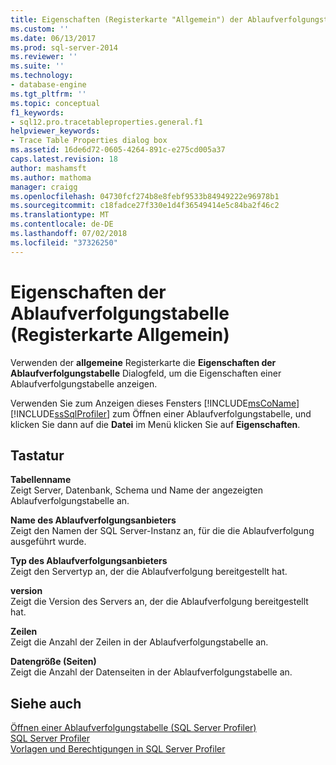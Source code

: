 ```yaml
---
title: Eigenschaften (Registerkarte "Allgemein") der Ablaufverfolgungstabelle | Microsoft-Dokumentation
ms.custom: ''
ms.date: 06/13/2017
ms.prod: sql-server-2014
ms.reviewer: ''
ms.suite: ''
ms.technology:
- database-engine
ms.tgt_pltfrm: ''
ms.topic: conceptual
f1_keywords:
- sql12.pro.tracetableproperties.general.f1
helpviewer_keywords:
- Trace Table Properties dialog box
ms.assetid: 16de6d72-0605-4264-891c-e275cd005a37
caps.latest.revision: 18
author: mashamsft
ms.author: mathoma
manager: craigg
ms.openlocfilehash: 04730fcf274b8e8febf9533b84949222e96978b1
ms.sourcegitcommit: c18fadce27f330e1d4f36549414e5c84ba2f46c2
ms.translationtype: MT
ms.contentlocale: de-DE
ms.lasthandoff: 07/02/2018
ms.locfileid: "37326250"
---
```

# <a name="trace-table-properties-general-tab"></a>Eigenschaften der Ablaufverfolgungstabelle (Registerkarte Allgemein)
  Verwenden der **allgemeine** Registerkarte die **Eigenschaften der Ablaufverfolgungstabelle** Dialogfeld, um die Eigenschaften einer Ablaufverfolgungstabelle anzeigen.  
  
 Verwenden Sie zum Anzeigen dieses Fensters [!INCLUDE[msCoName](../includes/msconame-md.md)] [!INCLUDE[ssSqlProfiler](../includes/sssqlprofiler-md.md)] zum Öffnen einer Ablaufverfolgungstabelle, und klicken Sie dann auf die **Datei** im Menü klicken Sie auf **Eigenschaften**.  
  
## <a name="options"></a>Tastatur  
 **Tabellenname**  
 Zeigt Server, Datenbank, Schema und Name der angezeigten Ablaufverfolgungstabelle an.  
  
 **Name des Ablaufverfolgungsanbieters**  
 Zeigt den Namen der SQL Server-Instanz an, für die die Ablaufverfolgung ausgeführt wurde.  
  
 **Typ des Ablaufverfolgungsanbieters**  
 Zeigt den Servertyp an, der die Ablaufverfolgung bereitgestellt hat.  
  
 **version**  
 Zeigt die Version des Servers an, der die Ablaufverfolgung bereitgestellt hat.  
  
 **Zeilen**  
 Zeigt die Anzahl der Zeilen in der Ablaufverfolgungstabelle an.  
  
 **Datengröße (Seiten)**  
 Zeigt die Anzahl der Datenseiten in der Ablaufverfolgungstabelle an.  
  
## <a name="see-also"></a>Siehe auch  
 [Öffnen einer Ablaufverfolgungstabelle &#40;SQL Server Profiler&#41;](../tools/sql-server-profiler/open-a-trace-table-sql-server-profiler.md)   
 [SQL Server Profiler](../tools/sql-server-profiler/sql-server-profiler.md)   
 [Vorlagen und Berechtigungen in SQL Server Profiler](../tools/sql-server-profiler/sql-server-profiler-templates-and-permissions.md)  
  
  
